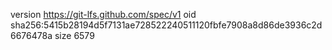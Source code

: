 version https://git-lfs.github.com/spec/v1
oid sha256:5415b28194d5f7131ae728522240511120fbfe7908a8d86de3936c2d6676478a
size 6579
